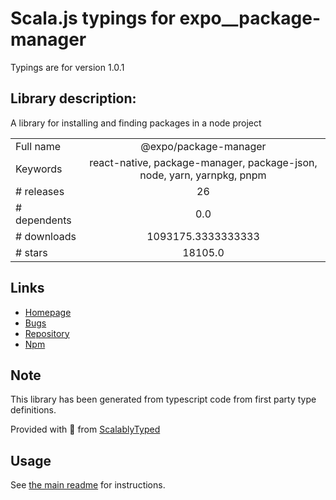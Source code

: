 
# Scala.js typings for expo__package-manager

Typings are for version 1.0.1

## Library description:
A library for installing and finding packages in a node project

|                    |                 |
| ------------------ | :-------------: |
| Full name          | @expo/package-manager |
| Keywords           | react-native, package-manager, package-json, node, yarn, yarnpkg, pnpm |
| # releases         | 26 |
| # dependents       | 0.0 |
| # downloads        | 1093175.3333333333 |
| # stars            | 18105.0 |

## Links
- [Homepage](https://github.com/expo/expo/tree/main/packages/@expo/package-manager#readme)
- [Bugs](https://github.com/expo/expo/issues)
- [Repository](https://github.com/expo/expo)
- [Npm](https://www.npmjs.com/package/%40expo%2Fpackage-manager)
    


## Note
This library has been generated from typescript code from first party type definitions.

Provided with :purple_heart: from [ScalablyTyped](https://github.com/oyvindberg/ScalablyTyped)

## Usage
See [the main readme](../../readme.md) for instructions.


